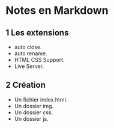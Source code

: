 # Notes en Markdown

## 1 Les extensions

- auto close.
- auto rename.
- HTML CSS Support.
- Live Server.

## 2 Création

- Un fichier index.html.
- Un dossier img.
- Un dossier css.
- Un dossier js.
